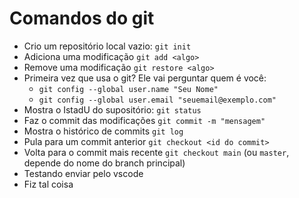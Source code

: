 # Comandos do git

- Crio um repositório local vazio: `git init`
- Adiciona uma modificação `git add <algo>`
- Remove uma modificação `git restore <algo>`
- Primeira vez que usa o git? Ele vai perguntar quem é você:
  - `git config --global user.name "Seu Nome"`
  - `git config --global user.email "seuemail@exemplo.com"`
- Mostra o IstadU do supositório: `git status`
- Faz o commit das modificações `git commit -m "mensagem"`
- Mostra o histórico de commits `git log`
- Pula para um commit anterior `git checkout <id do commit>`
- Volta para o commit mais recente `git checkout main` (ou `master`, depende
    do nome do branch principal)
- Testando enviar pelo vscode
- Fiz tal coisa
